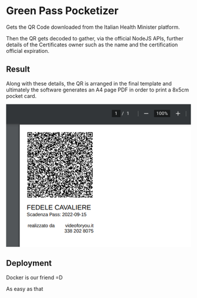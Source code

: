 # Green Pass Pocketizer
Gets the QR Code downloaded from the Italian Health Minister platform. 

Then the QR gets decoded to gather, via the official NodeJS APIs, further details of the Certificates owner such as the name and the certification official expiration. 

## Result
Along with these details, the QR is arranged in the final template and ultimately the software generates an A4 page PDF in order to print a 8x5cm pocket card.

![Screenshot](screenshot1.png)

## Deployment
Docker is our friend =D

As easy as that
